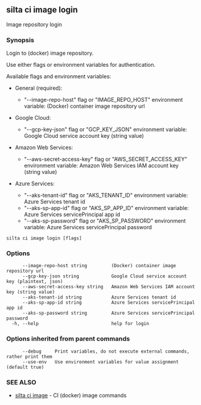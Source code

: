 ## silta ci image login

Image repository login

### Synopsis

Login to (docker) image repository. 
	
Use either flags or environment variables for authentication. 

Available flags and environment variables:

  * General (required):
    - "--image-repo-host" flag or "IMAGE_REPO_HOST" environment variable: (Docker) container image repository url

  * Google Cloud:
    - "--gcp-key-json" flag or "GCP_KEY_JSON" environment variable: Google Cloud service account key (string value)

  * Amazon Web Services:
    - "--aws-secret-access-key" flag or "AWS_SECRET_ACCESS_KEY" environment variable: Amazon Web Services IAM account key (string value)

  * Azure Services:
    - "--aks-tenant-id" flag or "AKS_TENANT_ID" environment variable: Azure Services tenant id
    - "--aks-sp-app-id" flag or "AKS_SP_APP_ID" environment variable: Azure Services servicePrincipal app id
    - "--aks-sp-password" flag or "AKS_SP_PASSWORD" environment variable: Azure Services servicePrincipal password


```
silta ci image login [flags]
```

### Options

```
      --image-repo-host string         (Docker) container image repository url
      --gcp-key-json string            Google Cloud service account key (plaintext, json)
      --aws-secret-access-key string   Amazon Web Services IAM account key (string value)
      --aks-tenant-id string           Azure Services tenant id
      --aks-sp-app-id string           Azure Services servicePrincipal app id
      --aks-sp-password string         Azure Services servicePrincipal password
  -h, --help                           help for login
```

### Options inherited from parent commands

```
      --debug     Print variables, do not execute external commands, rather print them
      --use-env   Use environment variables for value assignment (default true)
```

### SEE ALSO

* [silta ci image](silta_ci_image.md)	 - CI (docker) image commands

